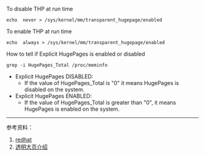 
To disable THP at run time

`echo  never > /sys/kernel/mm/transparent_hugepage/enabled`


To enable THP at run time

`echo  always > /sys/kernel/mm/transparent_hugepage/enabled`

How to tell if Explicit HugePages is enabled or disabled

 `grep -i HugePages_Total /proc/meminfo`
- Explicit HugePages DISABLED:
  - If the value of HugePages_Total is "0" it means HugePages is disabled on the system.
- Explicit HugePages ENABLED:
  - If the value of HugePages_Total is greater than "0", it means HugePages is enabled on the system.
  



---
参考资料：
1. [redhat](https://access.redhat.com/solutions/46111)
1. [透明大页介绍](http://www.cnblogs.com/kerrycode/p/4670931.html)
